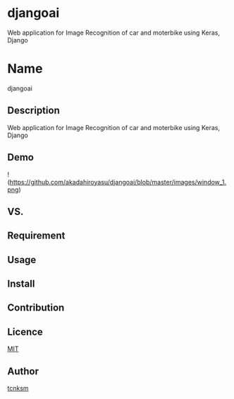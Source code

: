 # djangoai
Web application for Image Recognition of car and moterbike using Keras, Django

Name
====

djangoai

## Description

Web application for Image Recognition of car and moterbike using Keras, Django 

## Demo

!(https://github.com/akadahiroyasu/djangoai/blob/master/images/window_1.png)


## VS. 

## Requirement

## Usage

## Install

## Contribution

## Licence

[MIT](https://github.com/tcnksm/tool/blob/master/LICENCE)

## Author

[tcnksm](https://github.com/tcnksm)
